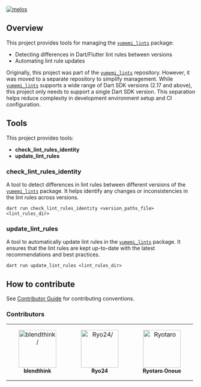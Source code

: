 [![melos](https://img.shields.io/badge/maintained%20with-melos-f700ff.svg?style=flat-square)](https://github.com/invertase/melos)

## Overview

This project provides tools for managing the [`yumemi_lints`] package:
- Detecting differences in Dart/Flutter lint rules between versions
- Automating lint rule updates

Originally, this project was part of the [`yumemi_lints`] repository. However, it was moved to a separate repository to simplify management. While [`yumemi_lints`] supports a wide range of Dart SDK versions (2.17 and above), this project only needs to support a single Dart SDK version. This separation helps reduce complexity in development environment setup and CI configuration.

## Tools

This project provides tools:

- **check_lint_rules_identity**
- **update_lint_rules**

### check_lint_rules_identity

A tool to detect differences in lint rules between different versions of the [`yumemi_lints`] package. It helps identify any changes or inconsistencies in the lint rules across versions.

```shell
dart run check_lint_rules_identity <version_paths_file> <lint_rules_dir>
```

### update_lint_rules

A tool to automatically update lint rules in the [`yumemi_lints`] package. It ensures that the lint rules are kept up-to-date with the latest recommendations and best practices.

```shell
dart run update_lint_rules <lint_rules_dir>
```

## How to contribute

See [Contributor Guide] for contributing conventions.

### Contributors

<table>
<tr>
    <td align="center" style="word-wrap: break-word; width: 150.0; height: 150.0">
        <a href=https://github.com/blendthink>
            <img src=https://avatars.githubusercontent.com/u/32213113?v=4 width="100;"  alt=blendthink/>
            <br />
            <sub style="font-size:14px"><b>blendthink</b></sub>
        </a>
    </td>
    <td align="center" style="word-wrap: break-word; width: 150.0; height: 150.0">
        <a href=https://github.com/r0227n>
            <img src=https://avatars.githubusercontent.com/u/40818362?v=4 width="100;"  alt=Ryo24/>
            <br />
            <sub style="font-size:14px"><b>Ryo24</b></sub>
        </a>
    </td>
    <td align="center" style="word-wrap: break-word; width: 150.0; height: 150.0">
        <a href=https://github.com/YumNumm>
            <img src=https://avatars.githubusercontent.com/u/73390859?v=4 width="100;"  alt=Ryotaro Onoue/>
            <br />
            <sub style="font-size:14px"><b>Ryotaro Onoue</b></sub>
        </a>
    </td>
</tr>
</table>

<!-- Links -->
[`yumemi_lints`]: https://pub.dev/packages/yumemi_lints
[Contributor Guide]: https://github.com/yumemi-inc/flutter-yumemi-lints-tools/blob/main/docs/contributing/CONTRIBUTING.md
